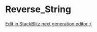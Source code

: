 # Reverse_String

[Edit in StackBlitz next generation editor ⚡️](https://stackblitz.com/~/github.com/SreedhaMurugan/Reverse_String)
